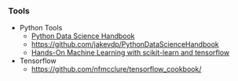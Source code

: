 ### Tools
* Python Tools
  * [Python Data Science Handbook](https://www.amazon.com/Python-Data-Science-Handbook-Essential/dp/1491912057)
  * https://github.com/jakevdp/PythonDataScienceHandbook
  * [Hands-On Machine Learning with scikit-learn and tensorflow](https://www.amazon.com/Hands-Machine-Learning-Scikit-Learn-TensorFlow/dp/1491962291)
* Tensorflow
  * https://github.com/nfmcclure/tensorflow_cookbook/
